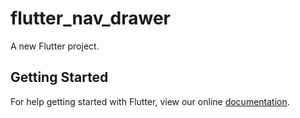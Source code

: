 # flutter_nav_drawer

A new Flutter project.

## Getting Started

For help getting started with Flutter, view our online
[documentation](https://flutter.io/).
